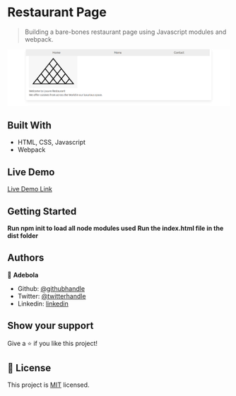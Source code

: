 # Restaurant Page

> Building a bare-bones restaurant page using Javascript modules and webpack.

![screenshot](./screenshot.png)

## Built With

- HTML, CSS, Javascript
- Webpack


## Live Demo

[Live Demo Link]()


## Getting Started

**Run npm init to load all node modules used**
**Run the index.html file in the dist folder**




## Authors

👤 **Adebola**

- Github: [@githubhandle](https://github.com/onedebos)
- Twitter: [@twitterhandle](https://twitter.com/debosthefirst)
- Linkedin: [linkedin](https://www.linkedin.com/in/adebola-niran/)

## Show your support

Give a ⭐️ if you like this project!


## 📝 License

This project is [MIT](lic.url) licensed.
